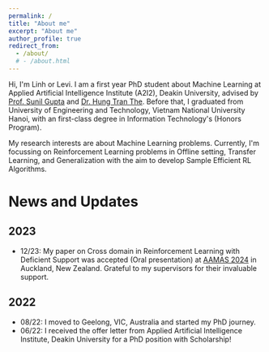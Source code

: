 ```yaml
---
permalink: /
title: "About me"
excerpt: "About me"
author_profile: true
redirect_from: 
  - /about/
  # - /about.html
---
```


Hi, I'm Linh or Levi. I am a first year PhD student about Machine Learning at Applied Artificial Intelligence Institute (A2I2), Deakin University, advised by [Prof. Sunil Gupta](https://personal-sites.deakin.edu.au/~sunilg/) and [Dr. Hung Tran The](https://scholar.google.com.au/citations?user=um-FS-gAAAAJ&hl=en). Before that, I graduated from University of Engineering and Technology, Vietnam National University Hanoi, with an first-class degree in Information Technology's (Honors Program). 

My research interests are about Machine Learning problems. Currently, I'm focussing on Reinforcement Learning problems in Offline setting, Transfer Learning, and Generalization with the aim to develop Sample Efficient RL Algorithms.

News and Updates
======


2023
------
- 12/23: My paper on Cross domain in Reinforcement Learning with Deficient Support was accepted (Oral presentation) at [AAMAS 2024](https://www.aamas2024-conference.auckland.ac.nz/) in Auckland, New Zealand. Grateful to my supervisors for their invaluable support.

2022
------
- 08/22: I moved to Geelong, VIC, Australia and started my PhD journey.
- 06/22: I received the offer letter from Applied Artificial Intelligence Institute, Deakin University for a PhD position with Scholarship!